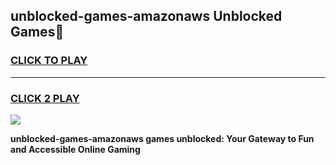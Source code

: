 
## unblocked-games-amazonaws Unblocked Games👋
<h3>
<a href="https://news.freeplayer.one?title=unblocked-games-amazonaws&ref=16F">CLICK TO PLAY</a></h3>
<hr>

<h3>
<a href="https://news.freeplayer.one?title=unblocked-games-amazonaws&ref=16F">CLICK 2 PLAY</a>
  
</h3>

<a href="https://news.freeplayer.one?title=unblocked-games-amazonaws&ref=16F/"><img src="https://clearcache.store/games.png"></a>


**unblocked-games-amazonaws games unblocked: Your Gateway to Fun and Accessible Online Gaming**
